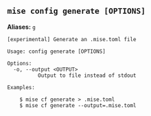 ## `mise config generate [OPTIONS]`

**Aliases:** `g`

```text
[experimental] Generate an .mise.toml file

Usage: config generate [OPTIONS]

Options:
  -o, --output <OUTPUT>
          Output to file instead of stdout

Examples:

    $ mise cf generate > .mise.toml
    $ mise cf generate --output=.mise.toml
```
